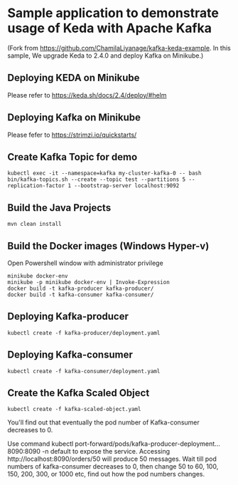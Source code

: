 # Sample application to demonstrate usage of Keda with Apache Kafka
(Fork from https://github.com/ChamilaLiyanage/kafka-keda-example. In this sample, We upgrade Keda to 2.4.0 and deploy Kafka on Minikube.)

## Deploying KEDA on Minikube
Please refer to https://keda.sh/docs/2.4/deploy/#helm

## Deploying Kafka on Minikube
Please fefer to https://strimzi.io/quickstarts/

## Create Kafka Topic for demo
```
kubectl exec -it --namespace=kafka my-cluster-kafka-0 -- bash bin/kafka-topics.sh --create --topic test --partitions 5 --replication-factor 1 --bootstrap-server localhost:9092
```

## Build the Java Projects
```
mvn clean install
```

## Build the Docker images (Windows Hyper-v)
Open Powershell window with administrator privilege
```
minikube docker-env
minikube -p minikube docker-env | Invoke-Expression
docker build -t kafka-producer kafka-producer/
docker build -t kafka-consumer kafka-consumer/
```

## Deploying Kafka-producer
```
kubectl create -f kafka-producer/deployment.yaml
```

## Deploying Kafka-consumer
```
kubectl create -f kafka-consumer/deployment.yaml
```

## Create the Kafka Scaled Object
```
kubectl create -f kafka-scaled-object.yaml
```
You'll find out that eventually the pod number of Kafka-consumer decreases to 0.


Use command kubectl port-forward/pods/kafka-producer-deployment... 8090:8090 -n default to expose the service.
Accessing http://localhost:8090/orders/50 will produce 50 messages. Wait till pod numbers of kafka-consumer 
decreases to 0, then change 50 to 60, 100, 150, 200, 300, or 1000 etc, find out how the pod numbers changes.

